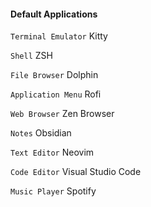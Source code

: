 


#### Default Applications
`Terminal Emulator` Kitty

`Shell` ZSH

`File Browser` Dolphin

`Application Menu` Rofi

`Web Browser` Zen Browser

`Notes` Obsidian

`Text Editor` Neovim

`Code Editor` Visual Studio Code

`Music Player` Spotify